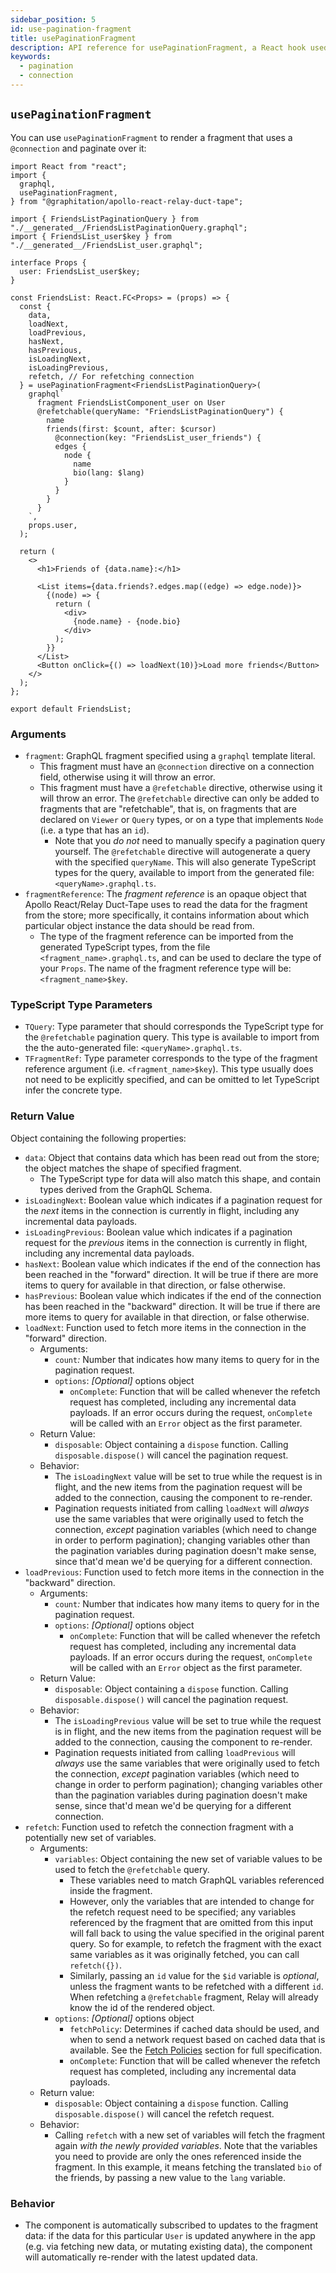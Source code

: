```yaml
---
sidebar_position: 5
id: use-pagination-fragment
title: usePaginationFragment
description: API reference for usePaginationFragment, a React hook used to paginate a connection
keywords:
  - pagination
  - connection
---
```


## `usePaginationFragment`

You can use `usePaginationFragment` to render a fragment that uses a `@connection` and paginate over it:

```tsx
import React from "react";
import {
  graphql,
  usePaginationFragment,
} from "@graphitation/apollo-react-relay-duct-tape";

import { FriendsListPaginationQuery } from "./__generated__/FriendsListPaginationQuery.graphql";
import { FriendsList_user$key } from "./__generated__/FriendsList_user.graphql";

interface Props {
  user: FriendsList_user$key;
}

const FriendsList: React.FC<Props> = (props) => {
  const {
    data,
    loadNext,
    loadPrevious,
    hasNext,
    hasPrevious,
    isLoadingNext,
    isLoadingPrevious,
    refetch, // For refetching connection
  } = usePaginationFragment<FriendsListPaginationQuery>(
    graphql`
      fragment FriendsListComponent_user on User
      @refetchable(queryName: "FriendsListPaginationQuery") {
        name
        friends(first: $count, after: $cursor)
          @connection(key: "FriendsList_user_friends") {
          edges {
            node {
              name
              bio(lang: $lang)
            }
          }
        }
      }
    `,
    props.user,
  );

  return (
    <>
      <h1>Friends of {data.name}:</h1>

      <List items={data.friends?.edges.map((edge) => edge.node)}>
        {(node) => {
          return (
            <div>
              {node.name} - {node.bio}
            </div>
          );
        }}
      </List>
      <Button onClick={() => loadNext(10)}>Load more friends</Button>
    </>
  );
};

export default FriendsList;
```

### Arguments

- `fragment`: GraphQL fragment specified using a `graphql` template literal.
  - This fragment must have an `@connection` directive on a connection field, otherwise using it will throw an error.
  - This fragment must have a `@refetchable` directive, otherwise using it will throw an error. The `@refetchable` directive can only be added to fragments that are "refetchable", that is, on fragments that are declared on `Viewer` or `Query` types, or on a type that implements `Node` (i.e. a type that has an `id`).
    - Note that you _do not_ need to manually specify a pagination query yourself. The `@refetchable` directive will autogenerate a query with the specified `queryName`. This will also generate TypeScript types for the query, available to import from the generated file: `<queryName>.graphql.ts`.
- `fragmentReference`: The _fragment reference_ is an opaque object that Apollo React/Relay Duct-Tape uses to read the data for the fragment from the store; more specifically, it contains information about which particular object instance the data should be read from.
  - The type of the fragment reference can be imported from the generated TypeScript types, from the file `<fragment_name>.graphql.ts`, and can be used to declare the type of your `Props`. The name of the fragment reference type will be: `<fragment_name>$key`.

### TypeScript Type Parameters

- `TQuery`: Type parameter that should corresponds the TypeScript type for the `@refetchable` pagination query. This type is available to import from the the auto-generated file: `<queryName>.graphql.ts`.
- `TFragmentRef`: Type parameter corresponds to the type of the fragment reference argument (i.e. `<fragment_name>$key`). This type usually does not need to be explicitly specified, and can be omitted to let TypeScript infer the concrete type.

### Return Value

Object containing the following properties:

- `data`: Object that contains data which has been read out from the store; the object matches the shape of specified fragment.
  - The TypeScript type for data will also match this shape, and contain types derived from the GraphQL Schema.
- `isLoadingNext`: Boolean value which indicates if a pagination request for the _next_ items in the connection is currently in flight, including any incremental data payloads.
- `isLoadingPrevious`: Boolean value which indicates if a pagination request for the _previous_ items in the connection is currently in flight, including any incremental data payloads.
- `hasNext`: Boolean value which indicates if the end of the connection has been reached in the "forward" direction. It will be true if there are more items to query for available in that direction, or false otherwise.
- `hasPrevious`: Boolean value which indicates if the end of the connection has been reached in the "backward" direction. It will be true if there are more items to query for available in that direction, or false otherwise.
- `loadNext`: Function used to fetch more items in the connection in the "forward" direction.
  - Arguments:
    - `count`_:_ Number that indicates how many items to query for in the pagination request.
    - `options`: _*[Optional]*_ options object
      - `onComplete`: Function that will be called whenever the refetch request has completed, including any incremental data payloads. If an error occurs during the request, `onComplete` will be called with an `Error` object as the first parameter.
  - Return Value:
    - `disposable`: Object containing a `dispose` function. Calling `disposable.dispose()` will cancel the pagination request.
  - Behavior:
    - The `isLoadingNext` value will be set to true while the request is in flight, and the new items from the pagination request will be added to the connection, causing the component to re-render.
    - Pagination requests initiated from calling `loadNext` will _always_ use the same variables that were originally used to fetch the connection, _except_ pagination variables (which need to change in order to perform pagination); changing variables other than the pagination variables during pagination doesn't make sense, since that'd mean we'd be querying for a different connection.
- `loadPrevious`: Function used to fetch more items in the connection in the "backward" direction.
  - Arguments:
    - `count`_:_ Number that indicates how many items to query for in the pagination request.
    - `options`: _*[Optional]*_ options object
      - `onComplete`: Function that will be called whenever the refetch request has completed, including any incremental data payloads. If an error occurs during the request, `onComplete` will be called with an `Error` object as the first parameter.
  - Return Value:
    - `disposable`: Object containing a `dispose` function. Calling `disposable.dispose()` will cancel the pagination request.
  - Behavior:
    - The `isLoadingPrevious` value will be set to true while the request is in flight, and the new items from the pagination request will be added to the connection, causing the component to re-render.
    - Pagination requests initiated from calling `loadPrevious` will _always_ use the same variables that were originally used to fetch the connection, _except_ pagination variables (which need to change in order to perform pagination); changing variables other than the pagination variables during pagination doesn't make sense, since that'd mean we'd be querying for a different connection.
- `refetch`: Function used to refetch the connection fragment with a potentially new set of variables.
  - Arguments:
    - `variables`: Object containing the new set of variable values to be used to fetch the `@refetchable` query.
      - These variables need to match GraphQL variables referenced inside the fragment.
      - However, only the variables that are intended to change for the refetch request need to be specified; any variables referenced by the fragment that are omitted from this input will fall back to using the value specified in the original parent query. So for example, to refetch the fragment with the exact same variables as it was originally fetched, you can call `refetch({})`.
      - Similarly, passing an `id` value for the `$id` variable is _*optional*_, unless the fragment wants to be refetched with a different `id`. When refetching a `@refetchable` fragment, Relay will already know the id of the rendered object.
    - `options`: _*[Optional]*_ options object
      - `fetchPolicy`: Determines if cached data should be used, and when to send a network request based on cached data that is available. See the [Fetch Policies](../../guided-tour/reusing-cached-data/fetch-policies/) section for full specification.
      - `onComplete`: Function that will be called whenever the refetch request has completed, including any incremental data payloads.
  - Return value:
    - `disposable`: Object containing a `dispose` function. Calling `disposable.dispose()` will cancel the refetch request.
  - Behavior:
    - Calling `refetch` with a new set of variables will fetch the fragment again _with the newly provided variables_. Note that the variables you need to provide are only the ones referenced inside the fragment. In this example, it means fetching the translated `bio` of the friends, by passing a new value to the `lang` variable.

### Behavior

- The component is automatically subscribed to updates to the fragment data: if the data for this particular `User` is updated anywhere in the app (e.g. via fetching new data, or mutating existing data), the component will automatically re-render with the latest updated data.
